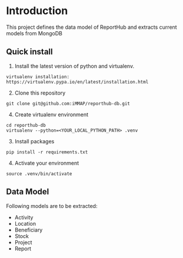 # Introduction
This project defines the data model of ReportHub and extracts current models from MongoDB


## Quick install

1) Install the latest version of python and virtualenv.
```
virtualenv installation:
https://virtualenv.pypa.io/en/latest/installation.html
```
2) Clone this repository
```
git clone git@github.com:iMMAP/reporthub-db.git
```
4) Create virtualenv environment
```
cd reporthub-db
virtualenv --python=<YOUR_LOCAL_PYTHON_PATH> .venv
```
3) Install packages
```
pip install -r requirements.txt
```
4) Activate your environment
```
source .venv/bin/activate
```


## Data Model

Following models are to be extracted: 

- Activity
- Location
- Beneficiary
- Stock
- Project
- Report
